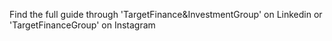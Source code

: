 Find the full guide through 'TargetFinance&InvestmentGroup' on Linkedin or 'TargetFinanceGroup' on Instagram
